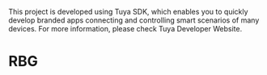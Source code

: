 This project is developed using Tuya SDK, which enables you to quickly develop
branded apps connecting and controlling smart scenarios of many devices.
For more information, please check Tuya Developer Website.

# RBG
